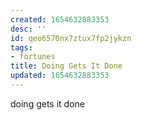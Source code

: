 ```yaml
---
created: 1654632883353
desc: ''
id: qeo6570nx7ztux7fp2jykzn
tags:
- fortunes
title: Doing Gets It Done
updated: 1654632883353
---
```

   
doing gets it done